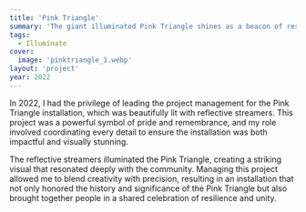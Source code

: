 ```yaml
---
title: 'Pink Triangle'
summary: 'The giant illuminated Pink Triangle shines as a beacon of resilience, hope and remembrance over San Francisco'
tags:
  - Illuminate
cover:
  image: 'pinktriangle_1.webp'
layout: 'project'
year: 2022
---
```


In 2022, I had the privilege of leading the project management for the Pink Triangle installation, which was beautifully lit with reflective streamers. This project was a powerful symbol of pride and remembrance, and my role involved coordinating every detail to ensure the installation was both impactful and visually stunning.

The reflective streamers illuminated the Pink Triangle, creating a striking visual that resonated deeply with the community. Managing this project allowed me to blend creativity with precision, resulting in an installation that not only honored the history and significance of the Pink Triangle but also brought together people in a shared celebration of resilience and unity.